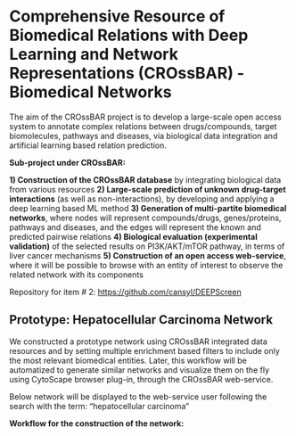 # Comprehensive Resource of Biomedical Relations with Deep Learning and Network Representations (CROssBAR) - Biomedical Networks

The aim of the CROssBAR project is to develop a large-scale open access system to annotate complex relations between drugs/compounds, target biomolecules, pathways and diseases, via biological data integration and artificial learning based relation prediction.

**Sub-project under CROssBAR:**

**1) Construction of the CROssBAR database** by integrating biological data from various resources
**2) Large-scale prediction of unknown drug-target interactions** (as well as non-interactions), by developing and applying a deep learning based ML method
**3) Generation of multi-partite biomedical networks**, where nodes will represent compounds/drugs, genes/proteins, pathways and diseases, and the edges will represent the known and predicted pairwise relations
**4) Biological evaluation (experimental validation)** of the selected results on PI3K/AKT/mTOR pathway, in terms of liver cancer mechanisms
**5) Construction of an open access web-service**, where it will be possible to browse with an entity of interest to observe the related network with its components

Repository for item # 2: https://github.com/cansyl/DEEPScreen

## Prototype: Hepatocellular Carcinoma Network

We constructed a prototype network using CROssBAR integrated data resources and by setting multiple enrichment based filters to include only the most relevant biomedical entities. Later, this workflow will be automatized to generate similar networks and visualize them on the fly using CytoScape browser plug-in, through the CROssBAR web-service.

Below network will be displayed to the web-service user following the search with the term: “hepatocellular carcinoma”

**Workflow for the construction of the network:**

